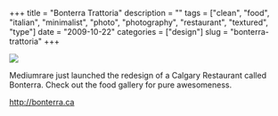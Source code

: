 +++
title = "Bonterra Trattoria"
description = ""
tags = ["clean", "food", "italian", "minimalist", "photo", "photography", "restaurant", "textured", "type"]
date = "2009-10-22"
categories = ["design"]
slug = "bonterra-trattoria"
+++


 

  <div id="screens-thumbs" class="clearfix">
    <div class="txt-center" id="design-submission"><a href="http://bonterra.ca/"><img id='bluga-thumbnail-1922' class='bluga-thumbnail large' src='/media/bluga/
wt4ae0eb3ca6909_0.jpg'/></a></div>  
  </div>   
<p>Mediumrare just launched the redesign of a Calgary Restaurant called Bonterra. Check out the food gallery for pure awesomeness.</p>
<p><a href="http://bonterra.ca/">http://bonterra.ca</a></p>




